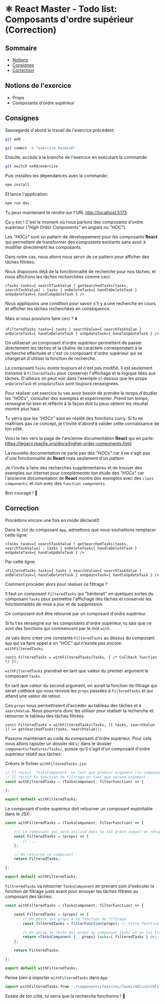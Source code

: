 # ⚛️ React Master - Todo list: Composants d'ordre supérieur (Correction)

## Sommaire

<!-- no toc -->
*   [Notions](#notions-de-lexercice)
*   [Consignes](#consignes)
*   [Correction](#correction)

## Notions de l'exercice

*   Props
*   Composants d'ordre supérieur

## Consignes

Sauvegarde d'abord le travail de l'exercice précédent:

```bash
git add .
```

```bash
git commit -m "exercice terminé"
```

Ensuite, accède à la branche de l'exercice en exécutant la commande:

```bash
git switch ex09/exercise
```

Puis installes les dépendances avec la commande:

```bash
npm install
```

Et lance l'application:

```bash
npm run dev
```

Tu peux maintenant te rendre sur l'URL <http://localhost:5173>.

Ça y est ! C'est le moment où nous parlons des composants d'ordre supérieur (_"High Order Components"_ en anglais ou _"HOC"_).

Les _"HOCs"_ sont un pattern de développement pour les composants **React** qui permettent de transformer des composants existants sans avoir à modifier directement les composants.

Dans notre cas, nous allons nous servir de ce pattern pour afficher des tâches filtrées.

Nous disposons déjà de la fonctionnalité de recherche pour nos tâches, et nous affichons les tâches recherchées comme ceci:

```JSX
<Tasks tasks={ searchTaskValue ? getSearchedTasks(tasks, searchTaskValue) : tasks } onDeleteTask={ handleDeleteTask } onUpdateTask={ handleUpdateTask } />
```

Nous appliquons une condition pour savoir s'il y a une recherche en cours et afficher les tâches recherchées en conséquence.

Mais si nous pouvions faire ceci ? ⬇️

```JSX
<FilteredTasks tasks={ tasks } searchValue={ searchTaskValue } onDeleteTask={ handleDeleteTask } onUpdateTask={ handleUpdateTask } />
```

On utiliserait un composant d'ordre supérieur permettant de passer directement les tâches et la chaîne de caractère correspondant à la recherche effectuée et c'est ce composant d'ordre supérieur qui se chargerait d'utiliser la fonction de recherche.

Le composant `Tasks` existe toujours et n'est pas modifié, il est seulement transmis à `FilteredTasks` pour conserver l'affichage et la logique liées aux tâches. D'ailleurs on peut voir dans l'exemple ci-dessus que les props `onDeleteTask` et `onUpdateTask` sont toujours renseignées.

Pour réaliser cet exercice tu vas avoir besoin de prendre le temps d'étudier les _"HOCs"_, consulter des exemples et expérimenter. Prend ton temps, renseigne toi bien et réfléchi à la façon doit tu peux obtenir les résultat montré plus haut.

Tu verra que les _"HOCs"_ sont en réalité des fonctions curry. Si tu ne maîtrises pas ce concept, je t'invite d'abord à valider cette connaissance de ton côté.

Voici le lien vers la page de l'ancienne documentation **React** qui en parle: <https://legacy.reactjs.org/docs/higher-order-components.html>

La nouvelle documentation ne parle pas des _"HOCs"_ car il ne s'agit pas d'une fonctionnalité de **React** mais seulement d'un pattern.

Je t'invite à faire des recherches supplémentaires et de trouver des exemples sur Internet pour complémenter ton étude des _"HOCs"_ car l'ancienne documentation de **React** montre des exemples avec des `class components`, et non avec des `function components`.

Bon courage ! 💪

## Correction

Procédons encore une fois en mode déclaratif.

Dans le `JSX` du composant `App`, admettons que nous souhaitions remplacer cette ligne:

```JSX
<Tasks tasks={ searchTaskValue ? getSearchedTasks(tasks, searchTaskValue) : tasks } onDeleteTask={ handleDeleteTask } onUpdateTask={ handleUpdateTask } />
```

Par cette ligne:

```JSX
<FilteredTasks tasks={ tasks } searchValue={ searchTaskValue } onDeleteTask={ handleDeleteTask } onUpdateTask={ handleUpdateTask } />
```

Comment procéder alors pour réaliser ce filtrage ?

Il faut un composant `FilteredTasks` qui "hériterait" en quelques sortes du composant `Tasks` pour permettre l'affichage des tâches et conserver les fonctionnalités de mise à jour et de suppression.

Ce composant doit être retourné par un composant d'ordre supérieur.

Si tu t'es renseigné sur les composants d'ordre supérieur, tu sais que ce sont des fonctions qui commencent par le mot `with`.

Je vais donc créer une constante `FilteredTasks` au dessus du composant `App` qui va faire appel à un _"HOC"_ qui n'existe pas encore: `withFilteredTasks`.

```JSX
const FilteredTasks = withFilteredTasks(Tasks, { /* Callback function */ });
```

`withFilteredTasks` prendrait en tant que valeur du premier argument le compsoant `Tasks`.

En tant que valeur du second argument, on aurait la fonction de filtrage qui serait _callback_ qui nous renvoie les `props` passées à `FilteredTasks` et qui attend une valeur de retour.

Ces `props` nous permettraient d'accéder au tableau des tâches et à `searchValue`. Nous pourrons donc les utiliser pour réaliser la recherche et retourner le tableau des tâches filtrées.

```JSX
const FilteredTasks = withFilteredTasks(Tasks, ({ tasks, searchValue }) => getSearchedTasks(tasks, searchValue));
```

Passons maintenant au code du composant d'ordre supérieur. Pour cela nous allons rajouter un dossier `HOCs/` dans le dossier `components/features/Tasks/`, puisse qu'il s'agit d'un composant d'ordre supérieur relatif aux tâches.

Créons le fichier `withFilteredTasks.jsx`:

```jsx
// Il reçoit `TasksComponent` en tant que premier argument (le composant du tableau des tâches)
// Il reçoit la fonction de filtrage en tant que second argument
const withFilteredTasks = (TasksComponent, filterFunction) => {

};

export default withFilteredTasks;
```

Le composant d'ordre supérieur doit retourner un composant exploitable dans le JSX:

```jsx
const withFilteredTasks = (TasksComponent, filterFunction) => {

	/// Le composant qui sera utilisé dans le JSX grâce auquel on récupère les props
	const FilteredTasks = (props) => {
		// ...
	};

	// On retourne ce composant
	return FilteredTasks;

};

export default withFilteredTasks;
```

`FiltreredTasks` va retourner `TasksComponent` en prenant soin d'exécuter la fonction de filtrage juste avant pour envoyer les tâches filtrées au composant des tâches:

```jsx
const withFilteredTasks = (TasksComponent, filterFunction) => {

	const FilteredTasks = (props) => {
		// On passe les props à la fonction de filtrage
		const filteredTasks = filterFunction(props); // Cette fonction retourne le tableau des tâches filtrées

		// On passe le reste des props au composant Tasks et on lui transmet les tâches filtrées
		return <TasksComponent {...props} tasks={ filteredTasks } />;
	};

	return FilteredTasks;

};

export default withFilteredTasks;
```

Pense bien à importer `withFilteredTasks` dans `App`:

```jsx
import withFilteredTasks from './components/features/Tasks/HOCs/withFilteredTasks';
```

Essaie de ton côté, tu verra que la recherche fonctionne ! 👏
